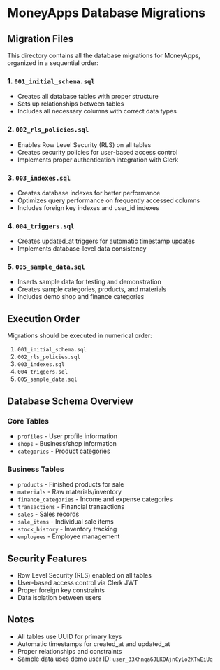 # MoneyApps Database Migrations

## Migration Files

This directory contains all the database migrations for MoneyApps, organized in a sequential order:

### 1. `001_initial_schema.sql`
- Creates all database tables with proper structure
- Sets up relationships between tables
- Includes all necessary columns with correct data types

### 2. `002_rls_policies.sql`
- Enables Row Level Security (RLS) on all tables
- Creates security policies for user-based access control
- Implements proper authentication integration with Clerk

### 3. `003_indexes.sql`
- Creates database indexes for better performance
- Optimizes query performance on frequently accessed columns
- Includes foreign key indexes and user_id indexes

### 4. `004_triggers.sql`
- Creates updated_at triggers for automatic timestamp updates
- Implements database-level data consistency

### 5. `005_sample_data.sql`
- Inserts sample data for testing and demonstration
- Creates sample categories, products, and materials
- Includes demo shop and finance categories

## Execution Order

Migrations should be executed in numerical order:
1. `001_initial_schema.sql`
2. `002_rls_policies.sql`
3. `003_indexes.sql`
4. `004_triggers.sql`
5. `005_sample_data.sql`

## Database Schema Overview

### Core Tables
- `profiles` - User profile information
- `shops` - Business/shop information
- `categories` - Product categories

### Business Tables
- `products` - Finished products for sale
- `materials` - Raw materials/inventory
- `finance_categories` - Income and expense categories
- `transactions` - Financial transactions
- `sales` - Sales records
- `sale_items` - Individual sale items
- `stock_history` - Inventory tracking
- `employees` - Employee management

## Security Features

- Row Level Security (RLS) enabled on all tables
- User-based access control via Clerk JWT
- Proper foreign key constraints
- Data isolation between users

## Notes

- All tables use UUID for primary keys
- Automatic timestamps for created_at and updated_at
- Proper relationships and constraints
- Sample data uses demo user ID: `user_33Xhnqa6JLKOAjnCyLo2KTwEiUq`